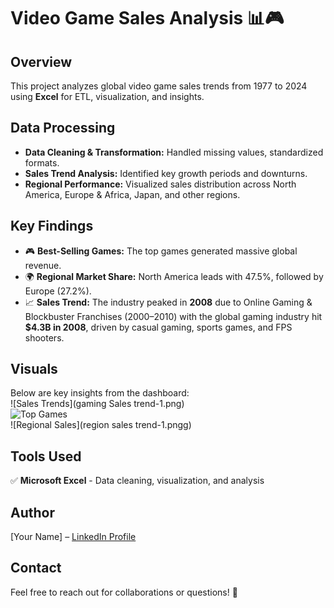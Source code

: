 # Video Game Sales Analysis 📊🎮  

## Overview  
This project analyzes global video game sales trends from 1977 to 2024 using **Excel** for ETL, visualization, and insights.  

## Data Processing  
- **Data Cleaning & Transformation:** Handled missing values, standardized formats.  
- **Sales Trend Analysis:** Identified key growth periods and downturns.  
- **Regional Performance:** Visualized sales distribution across North America, Europe & Africa, Japan, and other regions.  

## Key Findings  
- 🎮 **Best-Selling Games:** The top games generated massive global revenue.  
- 🌍 **Regional Market Share:** North America leads with 47.5%, followed by Europe (27.2%).  
- 📈 **Sales Trend:** The industry peaked in **2008** due to Online Gaming & Blockbuster Franchises (2000–2010) with the global gaming industry hit **$4.3B in 2008**, driven by casual gaming, sports games, and FPS shooters.  

## Visuals  
Below are key insights from the dashboard:  
![Sales Trends](gaming Sales trend-1.png)  
![Top Games](Images/top_games.png)  
![Regional Sales](region sales trend-1.pngg)  

## Tools Used  
✅ **Microsoft Excel** - Data cleaning, visualization, and analysis  

## Author  
[Your Name] – [LinkedIn Profile](https://www.linkedin.com/in/yourprofile)  

## Contact  
Feel free to reach out for collaborations or questions! 🚀  

